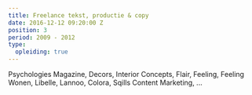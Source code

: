 ```yaml
---
title: Freelance tekst, productie & copy
date: 2016-12-12 09:20:00 Z
position: 3
period: 2009 - 2012
type:
  opleiding: true
---
```


Psychologies Magazine, Decors, Interior Concepts, Flair, Feeling, Feeling Wonen, Libelle, Lannoo, Colora, Sqills Content Marketing, ...